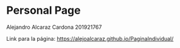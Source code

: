 # Personal Page 

Alejandro Alcaraz Cardona 201921767

Link para la página: https://alejoalcaraz.github.io/PaginaIndividual/
 
